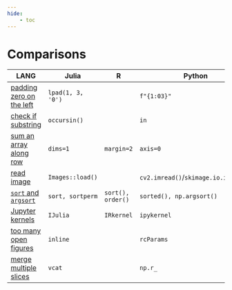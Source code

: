 ```yaml
---
hide:
    - toc
---
```


# Comparisons

LANG | Julia | R | Python | Others
-- | -- | -- | -- | -- 
[padding zero on the left](../../julia/#padding-zero-on-the-left) | `lpad(1, 3, '0')` |  | `f"{1:03}"` | `printf "%03d" 1` (Shell)
[check if substring](../../julia/#check-if-substring) | `occursin()` | | `in` |
[sum an array along row](../../julia/#dims1) | `dims=1` | `margin=2` | `axis=0` | 
[read image](../../python/opencv/#read-image) | `Images::load()` | | `cv2.imread()`/`skimage.io.imread()` |`imread()` (Matlab)
[`sort` and `argsort`](../../R/#sort-rank-order) | `sort, sortperm` | `sort(), order()` | `sorted(), np.argsort()` | 
[Jupyter kernels](../../python/#different-kernels) | `IJulia` | `IRkernel` | `ipykernel` | 
[too many open figures](../../julia/#gr-too-many-open-files) | `inline` | | `rcParams` | 
[merge multiple slices](../../python/#merge-multiple-slices) | `vcat` | | `np.r_` |
